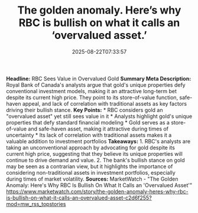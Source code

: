 ﻿---
title: "The golden anomaly. Here’s why RBC is bullish on what it calls an ‘overvalued asset.’"
date: "2025-08-22T07:33:57"
category: "Markets"
summary: ""
slug: "the golden anomaly heres why rbc is bullish on what it calls"
source_urls:
  - "https://www.marketwatch.com/story/the-golden-anomaly-heres-why-rbc-is-bullish-on-what-it-calls-an-overvalued-asset-c2d6f255?mod=mw_rss_topstories"
seo:
  title: "The golden anomaly. Here’s why RBC is bullish on what it calls an ‘overvalued asset.’ | Hash n Hedge"
  description: ""
  keywords: ["news", "markets", "brief"]
---
**Headline:** RBC Sees Value in Overvalued Gold  **Summary Meta Description:** Royal Bank of Canada's analysts argue that gold's unique properties defy conventional investment models, making it an attractive long-term bet despite its current high price. They point to its store-of-value function, safe-haven appeal, and lack of correlation with traditional assets as key factors driving their bullish stance.  **Key Points:**  * RBC considers gold an "overvalued asset" yet still sees value in it * Analysts highlight gold's unique properties that defy standard financial modeling * Gold serves as a store-of-value and safe-haven asset, making it attractive during times of uncertainty * Its lack of correlation with traditional assets makes it a valuable addition to investment portfolios  **Takeaways:**  1. RBC's analysts are taking an unconventional approach by advocating for gold despite its current high price, suggesting that they believe its unique properties will continue to drive demand and value. 2. The bank's bullish stance on gold may be seen as a contrarian view, but it highlights the importance of considering non-traditional assets in investment portfolios, especially during times of market volatility.  **Sources:** MarketWatch - "The Golden Anomaly: Here's Why RBC Is Bullish On What It Calls an 'Overvalued Asset'" https://www.marketwatch.com/story/the-golden-anomaly-heres-why-rbc-is-bullish-on-what-it-calls-an-overvalued-asset-c2d6f255?mod=mw_rss_topstories 
